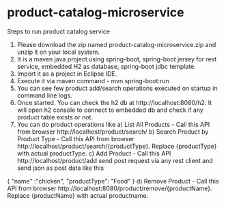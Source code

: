 # product-catalog-microservice

Steps to run product catalog service
1. Please download the zip named product-catalog-microservice.zip and unzip it on your
local system.
2. It is a maven java project using spring-boot, spring-boot jersey for rest service,
embedded H2 as database, spring-boot jdbc template.
3. Import it as a project in Eclipse IDE.
4. Execute it via maven command - mvn spring-boot:run
5. You can see few product add/search operations executed on startup in command line
logs.
6. Once started. You can check the h2 db at http://localhost:8080/h2. It will open h2
console to connect to embedded db and check if any product table exists or not.
7. You can do product operations like 
a) List All Products - Call this API from browser http://localhost/product/search/
b) Search Product by Product Type - Call this API from browser
http://localhost/product/search/{productType}. Replace {productType} with actual productType.
c) Add Product - Call this API http://localhost/product/add
send post request via any rest client and send json as post data like this 

{
"name" :"chicken", "productType": "Food" }
d) Remove Product - Call this API from browser http://localhost:8080/product/remove/{productName}. Replace {productName} with actual productname.


